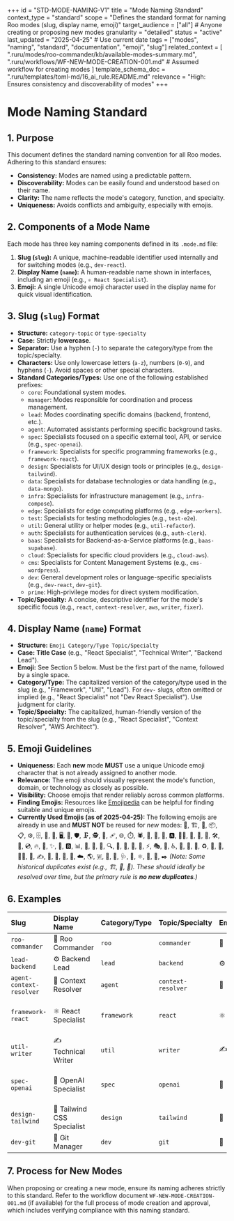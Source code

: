 +++
id = "STD-MODE-NAMING-V1"
title = "Mode Naming Standard"
context_type = "standard"
scope = "Defines the standard format for naming Roo modes (slug, display name, emoji)"
target_audience = ["all"] # Anyone creating or proposing new modes
granularity = "detailed"
status = "active"
last_updated = "2025-04-25" # Use current date
tags = ["modes", "naming", "standard", "documentation", "emoji", "slug"]
related_context = [
    ".ruru/modes/roo-commander/kb/available-modes-summary.md",
    ".ruru/workflows/WF-NEW-MODE-CREATION-001.md" # Assumed workflow for creating modes
    ]
template_schema_doc = ".ruru/templates/toml-md/16_ai_rule.README.md"
relevance = "High: Ensures consistency and discoverability of modes"
+++

# Mode Naming Standard

## 1. Purpose

This document defines the standard naming convention for all Roo modes. Adhering to this standard ensures:
*   **Consistency:** Modes are named using a predictable pattern.
*   **Discoverability:** Modes can be easily found and understood based on their name.
*   **Clarity:** The name reflects the mode's category, function, and specialty.
*   **Uniqueness:** Avoids conflicts and ambiguity, especially with emojis.

## 2. Components of a Mode Name

Each mode has three key naming components defined in its `.mode.md` file:

1.  **Slug (`slug`):** A unique, machine-readable identifier used internally and for switching modes (e.g., `dev-react`).
2.  **Display Name (`name`):** A human-readable name shown in interfaces, including an emoji (e.g., `⚛️ React Specialist`).
3.  **Emoji:** A single Unicode emoji character used in the display name for quick visual identification.

## 3. Slug (`slug`) Format

*   **Structure:** `category-topic` or `type-specialty`
*   **Case:** Strictly **lowercase**.
*   **Separator:** Use a hyphen (`-`) to separate the category/type from the topic/specialty.
*   **Characters:** Use only lowercase letters (`a-z`), numbers (`0-9`), and hyphens (`-`). Avoid spaces or other special characters.
*   **Standard Categories/Types:** Use one of the following established prefixes:
    *   `core`: Foundational system modes.
    *   `manager`: Modes responsible for coordination and process management.
    *   `lead`: Modes coordinating specific domains (backend, frontend, etc.).
    *   `agent`: Automated assistants performing specific background tasks.
    *   `spec`: Specialists focused on a specific external tool, API, or service (e.g., `spec-openai`).
    *   `framework`: Specialists for specific programming frameworks (e.g., `framework-react`).
    *   `design`: Specialists for UI/UX design tools or principles (e.g., `design-tailwind`).
    *   `data`: Specialists for database technologies or data handling (e.g., `data-mongo`).
    *   `infra`: Specialists for infrastructure management (e.g., `infra-compose`).
    *   `edge`: Specialists for edge computing platforms (e.g., `edge-workers`).
    *   `test`: Specialists for testing methodologies (e.g., `test-e2e`).
    *   `util`: General utility or helper modes (e.g., `util-refactor`).
    *   `auth`: Specialists for authentication services (e.g., `auth-clerk`).
    *   `baas`: Specialists for Backend-as-a-Service platforms (e.g., `baas-supabase`).
    *   `cloud`: Specialists for specific cloud providers (e.g., `cloud-aws`).
    *   `cms`: Specialists for Content Management Systems (e.g., `cms-wordpress`).
    *   `dev`: General development roles or language-specific specialists (e.g., `dev-react`, `dev-git`).
    *   `prime`: High-privilege modes for direct system modification.
*   **Topic/Specialty:** A concise, descriptive identifier for the mode's specific focus (e.g., `react`, `context-resolver`, `aws`, `writer`, `fixer`).

## 4. Display Name (`name`) Format

*   **Structure:** `Emoji Category/Type Topic/Specialty`
*   **Case:** **Title Case** (e.g., "React Specialist", "Technical Writer", "Backend Lead").
*   **Emoji:** See Section 5 below. Must be the first part of the name, followed by a single space.
*   **Category/Type:** The capitalized version of the category/type used in the slug (e.g., "Framework", "Util", "Lead"). For `dev-` slugs, often omitted or implied (e.g., "React Specialist" not "Dev React Specialist"). Use judgment for clarity.
*   **Topic/Specialty:** The capitalized, human-friendly version of the topic/specialty from the slug (e.g., "React Specialist", "Context Resolver", "AWS Architect").

## 5. Emoji Guidelines

*   **Uniqueness:** Each **new** mode **MUST** use a unique Unicode emoji character that is not already assigned to another mode.
*   **Relevance:** The emoji should visually represent the mode's function, domain, or technology as closely as possible.
*   **Visibility:** Choose emojis that render reliably across common platforms.
*   **Finding Emojis:** Resources like [Emojipedia](https://emojipedia.org/) can be helpful for finding suitable and unique emojis.
*   **Currently Used Emojis (as of 2025-04-25):** The following emojis are already in use and **MUST NOT** be reused for *new* modes:
    👑, 🏗️, 🚦, 📦, 📋, ⚙️, 🗄️, 🎨, 🚀, 🖥️, 💎, 🛡️, 🗜️, 🕵️, 📖, 🩹, 🌐, ⏱️, 🕷️, 🚒, 🤗, 🎱, 🅰️, 🧑‍🚀, 🐍, 💨, 🧪, 🛠️, 🐘, 💿, 🔥, 💚, ✨, 🐜, 🅱️, 📊, 🧩, 🧊, 🔄, 🔍, 🍃, 🐬, 💾, 🐳, ⚡, 🎭, 🔗, ♿, 🎯, 🌱, 🔧, ♻️, 👀, 🤔, 🧑‍💻, 🔷, ✍️, 🔑, 🧯, 🔐, 🦸, ☁️, 🌎, 🇼, 🔌, 📏, 🩺, 🦕, ⚛️, 🚜, 🐹, ✒️
    *(Note: Some historical duplicates exist (e.g., 🏗️, 🎨, 🚀). These should ideally be resolved over time, but the primary rule is **no new duplicates**.)*

## 6. Examples

| Slug                     | Display Name                     | Category/Type | Topic/Specialty   | Emoji | Notes                                    |
| :----------------------- | :------------------------------- | :------------ | :---------------- | :---- | :--------------------------------------- |
| `roo-commander`          | 👑 Roo Commander                 | `roo`         | `commander`       | 👑    | Special case                             |
| `lead-backend`           | ⚙️ Backend Lead                  | `lead`        | `backend`         | ⚙️    | Standard Lead format                     |
| `agent-context-resolver` | 📖 Context Resolver              | `agent`       | `context-resolver`| 📖    | Standard Agent format                    |
| `framework-react`        | ⚛️ React Specialist              | `framework`   | `react`           | ⚛️    | Framework specialist, common name format |
| `util-writer`            | ✍️ Technical Writer              | `util`        | `writer`          | ✍️    | Utility mode, descriptive name           |
| `spec-openai`            | 🎱 OpenAI Specialist             | `spec`        | `openai`          | 🎱    | Specific external service specialist     |
| `design-tailwind`        | 💨 Tailwind CSS Specialist       | `design`      | `tailwind`        | 💨    | Design tool specialist                   |
| `dev-git`                | 🦕 Git Manager                   | `dev`         | `git`             | 🦕    | Development utility                      |

## 7. Process for New Modes

When proposing or creating a new mode, ensure its naming adheres strictly to this standard. Refer to the workflow document `WF-NEW-MODE-CREATION-001.md` (if available) for the full process of mode creation and approval, which includes verifying compliance with this naming standard.
